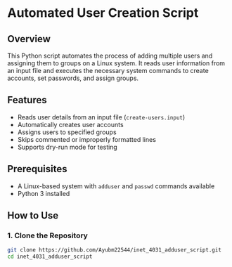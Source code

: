 # Automated User Creation Script

## Overview
This Python script automates the process of adding multiple users and assigning them to groups on a Linux system. It reads user information from an input file and executes the necessary system commands to create accounts, set passwords, and assign groups.

## Features
- Reads user details from an input file (`create-users.input`)
- Automatically creates user accounts
- Assigns users to specified groups
- Skips commented or improperly formatted lines
- Supports dry-run mode for testing

## Prerequisites
- A Linux-based system with `adduser` and `passwd` commands available
- Python 3 installed

## How to Use

### 1. Clone the Repository
```bash
git clone https://github.com/Ayubm22544/inet_4031_adduser_script.git
cd inet_4031_adduser_script
